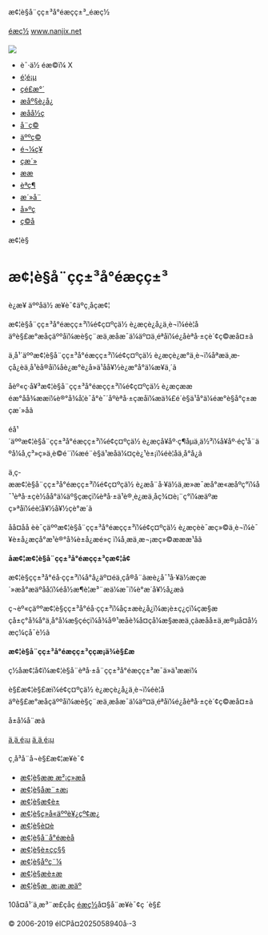 æ¢¦è§å¨çç±³å°éæçç±³\_éæç½



[éæç½](http://m.nanjix.net/) www.nanjix.net

![](/kaifamei/picture/more.png)

* è¯·ä½ éæ©ï¼  X
* [é¦é¡µ](http://m.nanjix.net/)
* [çé£æ°´](/kanfengshui/)
* [æåº§è¿å¿](/xingzuoyunshi/)
* [æåå½ç](/wenhuamingli/)
* [å¨ç©](/dongwu/)
* [äººç©](/renwu/)
* [é¬¼ç¥](/guisheng/)
* [çæ´»](/shenhuo/)
* [ææ](/ganqin/)
* [èªç¶](/ziran/)
* [æ´»å¨](/huodong/)
* [å»ºç­](/jianzu/)
* [ç©å](/wuping/)

æ¢¦è§

æ¢¦è§å¨çç±³å°éæçç±³
==============================

è¿æ¥
äººåä½ æ¥è¯¢äºç¸åçæ¢¦

æ¢¦è§å¨çç±³å°éæçç±³ï¼é¢ç¤ºçä½ è¿æçè¿å¿ä¸è¬ï¼éè¦åäºè§£æ°æåçäººåï¼æè§ç¨æä¸æåæ¯ä¼äº¤ä¸éªå­ï¼é¿åèªå·±çè´¢ç©æå¤±ã

ä¸­å¹´äººæ¢¦è§å¨çç±³å°éæçç±³ï¼é¢ç¤ºçä½ è¿æçè¿æ°ä¸è¬ï¼åªæä¸æ­çå¿èä¸å¹èå®åï¼åè¿æ°è¿å»ä¹åå¥½è¿æ°å°ä¼æ¥ä¸´ã

åèº«ç·å¥³æ¢¦è§å¨çç±³å°éæçç±³ï¼é¢ç¤ºçä½ è¿æçææéæ°åå¾ææï¼è®°å¾å¦è¯å°è¯´åºèªå·±çæåï¼æä¾£é´è§ä¹å°ä¼éæ°è§å°ç±æçæ´»åã

éå¹´äººæ¢¦è§å¨çç±³å°éæçç±³ï¼é¢ç¤ºçä½ è¿æçå¥åº·ç¶åµä¸ä½³ï¼å¥åº·éç¹å¨äºå¼å¸ç³»ç»ä¸è©é¨ï¼æé¨è§ä¹æåä¼¤çè¿¹è±¡ï¼éè¦åä¸å°å¿ã

ä¸ç­ææ¢¦è§å¨çç±³å°éæçç±³ï¼é¢ç¤ºçä½ è¿æå¨å·¥ä½ä¸æ»æ¯æå°æ«æåºç°ï¼å¯¹èªå·±çè½åå°ä¼äº§çæçï¼èªå·±ä¹è®¸è¿æä¸åç¾¤è¡¨ç°ï¼æäºæç»ªåï¼éè¦å¥½å¥½çè°æ´ã

åå¤åå èè¯çäººæ¢¦è§å¨çç±³å°éæçç±³ï¼é¢ç¤ºçä½ è¿æçèè¯æç»©ä¸è¬ï¼è¯¥è±å¿æçå°æ¹è®°å¾è±å¿æé»ç ï¼å¸æä¸æ¬¡æç»©æææ¹åã

**åæ¢¦æ¢¦è§å¨çç±³å°éæçç±³çæ¢¦å¢**

æ¢¦è§çç±³å°éå·çç±³ï¼å°å¿äº¤éä¸çå®å¨ãæè¿å¯¹å·¥ä½æçæ´»æå°æäºåå¦ï¼éå½æ¶è¦æ³¨æä¼æ¯ï¼è°æ´å¥½å¿æã

ç¬èº«çäººæ¢¦è§çç±³å°éå·çç±³ï¼åç±æè¿å¿ï¼æ¡è±ç¿çï¼çæ§æçå±ç°å¾å°ä¸å°å¼æ§çéçï¼å¾å®¹æåè¾å¤çå¼æ§ææä¸çãæåå±ä¸æ®µå¤å½æç¼çå¯è½ã

**æ¢¦è§å¨çç±³å°éæçç±³ççæ¡ä¾è§£æ**

ç½åæ¢¦å¢ï¼æ¢¦è§å¨èªå·±å¨çç±³å°éæçç±³æ¯ä»ä¹ææï¼

è§£æ¢¦è§£æï¼é¢ç¤ºçä½ è¿æçè¿å¿ä¸è¬ï¼éè¦åäºè§£æ°æåçäººåï¼æè§ç¨æä¸æåæ¯ä¼äº¤ä¸éªå­ï¼é¿åèªå·±çè´¢ç©æå¤±ã

å±å¼å¨æâ

[ä¸ä¸é¡µ](/zhiwu/6149.html)
[ä¸ä¸é¡µ](/zhiwu/6218.html)

ç¸å³å¨å¬è§£æ¢¦æ¥è¯¢

* [æ¢¦è§ææ æ²¡ç»æå­](/zhiwu/6944.html)
* [æ¢¦è§åæ¨±æ¡](/zhiwu/7170.html)
* [æ¢¦è§æ¢è±](/zhiwu/7154.html)
* [æ¢¦è§ç»å«äººè¥¿çº¢æ¿](/zhiwu/6318.html)
* [æ¢¦è§è¤è](/zhiwu/6194.html)
* [æ¢¦è§å¨å°éæèå­](/zhiwu/6958.html)
* [æ¢¦è§è±çç§§](/zhiwu/7112.html)
* [æ¢¦è§åºç¨¼](/zhiwu/7243.html)
* [æ¢¦è§æè±æ](/zhiwu/6384.html)
* [æ¢¦è§æ ¸æ¡æ æ­äº](/zhiwu/6889.html)

10å¤å¹´ä¸æ³¨æ­£çåç
[éæç½](http://m.nanjix.net/)å¤§å¨æ¥è¯¢ç ´è§£
  
© 2006-2019 éICPå¤2025058940å·-3